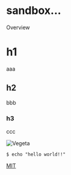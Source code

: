 sandbox...
====
Overview

# h1
aaa
## h2
bbb
### h3
ccc


![Vegeta](https://avatars1.githubusercontent.com/u/1548805)


```shell
$ echo "hello world!!"
```

[MIT](https://github.com/tcnksm/tool/blob/master/LICENCE)

